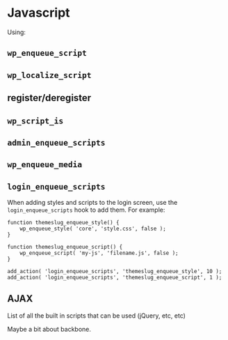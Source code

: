 # Javascript

Using:

## `wp_enqueue_script`
## `wp_localize_script`
## register/deregister
## `wp_script_is`
## `admin_enqueue_scripts`
## `wp_enqueue_media`
## `login_enqueue_scripts`

When adding styles and scripts to the login screen, use the `login_enqueue_scripts` hook to add them. For example:

```
function themeslug_enqueue_style() {
	wp_enqueue_style( 'core', 'style.css', false ); 
}

function themeslug_enqueue_script() {
	wp_enqueue_script( 'my-js', 'filename.js', false );
}

add_action( 'login_enqueue_scripts', 'themeslug_enqueue_style', 10 );
add_action( 'login_enqueue_scripts', 'themeslug_enqueue_script', 1 );
```

## AJAX

List of all the built in scripts that can be used (jQuery, etc, etc)

Maybe a bit about backbone.
